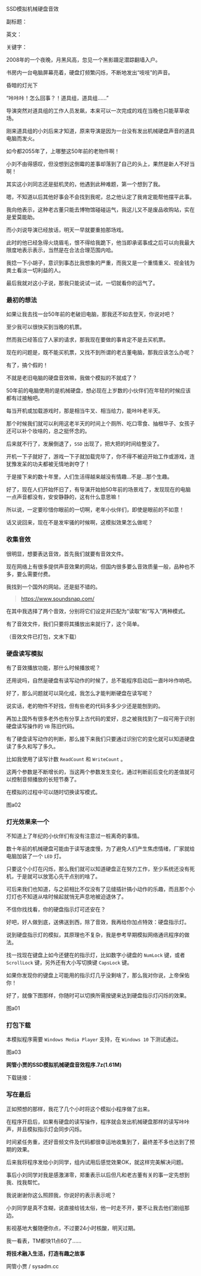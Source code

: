 SSD模拟机械硬盘音效

副标题：

英文：

关键字：



2008年的一个夜晚，月黑风高，忽见一个黑影蹑足潜踪翻墙入户。

书房内一台电脑屏幕亮着，硬盘灯频繁闪烁，不断地发出“吱吱”的声音。

昏暗的灯光下



“咔咔咔！怎么回事？！道具组，道具组......”

导演突然对道具组的工作人员发飙，本来可以一次完成的戏在当晚也只能草草收场。

刚来道具组的小刘后来才知道，原来导演是因为一台没有发出机械硬盘声音的道具电脑而发火。

如今都2055年了，上哪整这50年前的老物件啊！

小刘不由得感叹，但没想到这倒霉的差事却落到了自己的头上，果然是新人不好当啊！



其实这小刘同志还是挺机灵的，他遇到此种难题，第一个想到了我。

嗯，不知道以后其他好事会不会找到我呢，总之他认定了我肯定能帮他摆平此事。

我向他表示，这种老古董只能去博物馆碰碰运气，我这儿又不是废品收购站，实在是爱莫能助。

而小刘说导演已经放话，明天一早就要重拍那场戏。

此时的他已经急得火烧眉毛，恨不得给我跪下，他当即承诺事成之后可以向我最大限度地表示表示，当然是在合法合理范围内哈。



我捻一下小胡子，意识到事态比我想象的严重，而我又是一个重情重义、视金钱为粪土看淡一切利益的人。

最后我就对这小子说，那我只能说试一试，一切就看你的运气了。



### 最初的想法

如果让我去找一台50年前的老破旧电脑，那我还不如去登天，你说对吧？

至少我可以很快买到当晚的机票。

然而我已经答应了人家的请求，那我现在要做的事肯定不是去买机票。

现在的问题是，既不能买机票，又找不到所谓的老古董电脑，那我应该怎么办呢？

有了，搞个假的！



不就是老旧电脑的硬盘音效嘛，我做个模拟的不就成了？

50年前的电脑使用的是机械硬盘，想必现在上岁数的小伙伴们在年轻的时候应该都有过接触吧。

每当开机或加载游戏时，那是相当牛叉、相当给力，能咔咔老半天。

那个时候我们就可以利用这老半天的时间上个厕所、吃口零食、抽根华子、女孩子还可以补个妆啥的，总之挺怀念的。

后来就不行了，发展倒退了，`SSD` 出现了，把大把的时间给整没了。

开机一下子就好了，游戏一下子就加载完毕了，你不得不被迫开始工作或游戏，连犹豫发呆的功夫都被无情地剥夺了！

于是接下来的数十年里，人们生活得越来越没有情趣...不是...那个生趣。

好了，现在人们开始怀旧了，有导演开始拍50年前的场景戏了，发现现在的电脑一点声音都没有，安安静静的，这有什么意思嘛！

所以说，一定要珍惜你眼前的一切啊，老年小伙伴们，即使是眼前的不如意！



话又说回来，现在不是发牢骚的时候啊，这模拟效果怎么做呢？



### 收集音效

很明显，想要表达音效，首先我们就要有音效文件。

现在网络上有很多提供声音效果的网站，但国内很多要么音效质量一般，品种也不多，要么需要付费。

我找到一个国外的网站，还是挺不错的。

> https://www.soundsnap.com/



在其中我选择了两个音效，分别将它们设定并匹配为“读取”和“写入”两种模式。

有了音效文件，我们只要将其播放出来就行了，这个简单。

（音效文件已打包，文末下载）



### 硬盘读写模拟

有了音效播放功能，那什么时候播放呢？

还用说吗，自然是硬盘有读写动作的时候了，总不能程序启动后一直咔咔作响吧。

好了，那么问题就可以简化成，我怎么才能判断硬盘在读写呢？



说实话，老的物件不好找，但有些老的代码多多少少还是能刨到的。

再加上国外有很多老外也有分享上古代码的爱好，总之被我找到了一段可用于识别硬盘读写操作的 `VB` 陈旧代码。

有了硬盘读写动作的判断，那么接下来我们只要通过识别它的变化就可以知道硬盘读了多久和写了多久。



比如我使用了读写计数 `ReadCount` 和 `WriteCount` 。

这两个参数是不断增长的，当这两个参数发生变化，通过判断前后变化的差值就可以控制音频播放的长短节奏了。

在模拟的过程中可以随时切换读写模式。

图a02





### 灯光效果来一个

不知道上了年纪的小伙伴们有没有注意过一桩离奇的事情。

数十年前的机械硬盘可能由于读写速度慢，为了避免人们产生焦虑情绪，厂家就给电脑加装了一个 `LED` 灯。

只要这个小灯在闪烁，那么我们就可以知道硬盘正在努力工作，至少系统还没有死机，于是就可以放宽心先干点别的啥了。

可后来我们也知道，与之前相比不仅没有了见缝插针搞小动作的乐趣，而且那个小灯灯也不知道从啥时候起就悄无声息地被迫退休了。

不信你找找看，你的硬盘指示灯可还安在？



好吧，好人做到底，送佛送到西，除了音效，我再给你加点特效：硬盘指示灯。



说到硬盘指示灯的模拟，其原理也不复杂，我是参考早期模拟网络通讯程序的做法。

找一找现在键盘上如今还健在的指示灯，比如数字小键盘的 `NumLock` 键，或者 `ScrollLock` 键，另外还有大小写切换键 `CapsLock` 键。

如果你发现你的键盘上可能用的指示灯几乎没剩啥了，那么我对你说，上帝保佑你！

好了，就像下图那样，你随时可以切换所需按键来达到硬盘指示灯闪烁的效果。

图a01



### 打包下载

本模拟程序需要 `Windows Media Player` 支持，在 `Windows 10` 下测试通过。

图a03



**网管小贾的SSD模拟机械硬盘音效程序.7z(1.61M)**

下载链接：





### 写在最后

正如预想的那样，我花了几个小时将这个模拟小程序做了出来。

在程序开启后，如果有硬盘的读写操作，程序就会发出机械硬盘那样的读写咔咔声，并且模拟指示灯会同步闪烁。

时间紧任务重，还好音频文件及代码都很幸运地收集到了，最终差不多也达到了预期的效果。



后来我将程序发给小刘同学，组内试用后感觉效果OK，就这样完美解决问题。

事后小刘同学对我是感激涕零，郑重表示以后但凡和老古董有关的事一定先想到我、找我帮忙。

我说谢谢你这么照顾我，你说好的表示表示呢？

小刘同学是真不含糊，说直接给钱太俗，他一时走不开，要不让我去他们剧组那边。

影视基地大餐随便你点，不过要24小时核酸，明天过期。

我一看表，TM都快11点60了......



**将技术融入生活，打造有趣之故事**

网管小贾 / sysadm.cc





